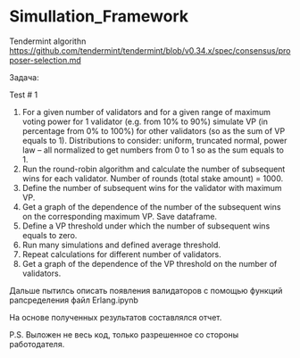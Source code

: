 # Simullation_Framework

Tendermint algorithn https://github.com/tendermint/tendermint/blob/v0.34.x/spec/consensus/proposer-selection.md

Задача:

Test # 1
1.	For a given number of validators and for a given range of maximum voting power for 1 validator (e.g. from 10% to 90%) simulate VP (in percentage from 0% to 100%) for other validators (so as the sum of VP equals to 1). Distributions to consider: uniform, truncated normal, power law – all normalized to get numbers from 0 to 1 so as the sum equals to 1.
2.	Run the round-robin algorithm and calculate the number of subsequent wins for each validator. Number of rounds (total stake amount) = 1000.
3.	Define the number of subsequent wins for the validator with maximum VP. 
4.	Get a graph of the dependence of the number of the subsequent wins on the corresponding maximum VP. Save dataframe.
5.	Define a VP threshold under which the number of subsequent wins equals to zero.
6.	Run many simulations and defined average threshold.
7.	Repeat calculations for different number of validators.
8.	Get a graph of the dependence of the VP threshold on the number of validators.


Дальше пытилсь описать появления валидаторов с помощью функций рапсределения файл Erlang.ipynb

На основе полученных результатов составлялся отчет.

P.S. Выложен не весь код, только разрешенное со стороны работодателя.
